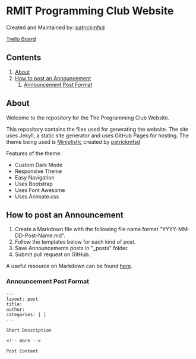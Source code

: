 # RMIT Programming Club Website 

Created and Maintained by: [patrickmfsd](https://github.com/patrickmfsd)

[Trello Board](https://trello.com/b/PEYYpOfd)

## Contents
1. [About](#about)
3. [How to post an Announcement](#how_to_post_an_announcement)
	1. [Announcement Post Format](#announcement_post_format)

## About

Welcome to the repository for the The Programming Club Website.

This repository contains the files used for generating the website. The site uses Jekyll, a static site generator and uses GitHub Pages for hosting. The theme  being used is [Miniplistic](https://github.com/patrickmfsd/Miniplistic) created by [patrickmfsd](https://github.com/patrickmfsd)

Features of the theme:

- Custom Dark Mode
- Responsive Theme
- Easy Navigation
- Uses Bootstrap
- Uses Font Awesome
- Uses Animate.css

## How to post an Announcement

1. Create a Markdown file with the following file name format "YYYY-MM-DD-Post-Name.md". 
2. Follow the templates below for each kind of post. 
3. Save Announcements posts in "\_posts" folder.
4. Submit pull request on GitHub.

A useful resource on Markdown can be found [here](https://daringfireball.net/projects/markdown/).


### Announcement Post Format

	---
	layout: post
	title: 
	author: 
	categories: [ ]
	---

	Short Description

	<!-- more -->

	Post Content

